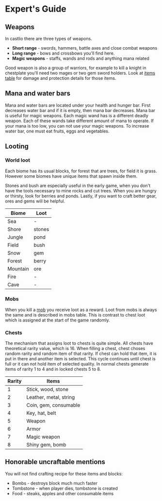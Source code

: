 # Expert's Guide

## Weapons
In castlio there are three types of weapons.

* **Short range** - swords, hammers, battle axes and close combat weapons
* **Long range** - bows and crossbows you'll find here.
* **Magic weapons** - staffs, wands and rods and anything mana related

Good weapon is also a group of warriors, for example to kill a knight in
chestplate you'll need two mages or two gem sword holders. Look at
[items table](items.md) for damage and protection details for those items.

## Mana and water bars
Mana and water bars are located under your health and hunger bar. First decreases
water bar and if it is empty, then mana bar decreases. Mana bar is useful for
magic weapons. Each magic wand has is a different deadly weapon. Each of these
wands take different amount of mana to operate. If your mana is too low, you
can not use your magic weapons. To increase water bar, one must eat fruits,
eggs and vegetables.

## Looting
### World loot
Each biome has its usual blocks, for forest that are trees, for field it is
grass. However some biomes have unique items that spawn inside them.

Stones and bush are especially useful in the early game, when you don't have
the tools necessary to mine rocks and cut trees. When you are hungry or thirsty,
look for berries and ponds. Lastly, if you want to craft better gear, ores and
gems will be helpful.

| Biome    | Loot   |
| -------- | ------ |
| Sea      | -      |
| Shore    | stones |
| Jungle   | pond   |
| Field    | bush   |
| Snow     | gem    |
| Forest   | berry  |
| Mountain | ore    |
| Fire     | -      |
| Cave     | -      |

### Mobs
When you kill a [mob](mobs.md) you receive loot as a reward. Loot from mobs
is always the same and is described in mobs table. This is contrast to
chest loot which is assigned at the start of the game randomly.

### Chests
The mechanism that assigns loot to chests is quite simple. All chests have
theoretical rarity value, which is 16. When filling a chest, chest choses random
rarity and random item of that rarity. If chest can hold that item, it is put in
there and another item is selected. This cycle continues until chest is full or
it can not hold item of selected quality. In normal chests generate items of
rarity 1 to 4 and in locked chests 5 to 8.

| Rarity | Items
| ------ | -----
| 1 | Stick, wood, stone
| 2 | Leather, metal, string
| 3 | Coin, gem, consumable
| 4 | Key, hat, belt
| 5 | Weapon
| 6 | Armor
| 7 | Magic weapon
| 8 | Shiny gem, bomb

## Honorable uncraftable mentions
You will not find crafting recipe for these items and blocks:

* Bombs - destroys block much much faster
* Tombstone - when player dies, tombstone is created
* Food - steaks, apples and other consumable items
